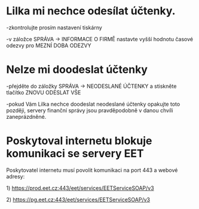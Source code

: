 # Lilka mi nechce odesílat účtenky.

-zkontrolujte prosím nastavení tiskárny

-v záložce SPRÁVA -&gt; INFORMACE O FIRMĚ nastavte vyšší hodnotu časové odezvy pro MEZNÍ DOBA ODEZVY

# Nelze mi doodeslat účtenky

-přejděte do záložky SPRÁVA -&gt; NEODESLANÉ ÚČTENKY a stiskněte tlačítko ZNOVU ODESLAT VŠE

-pokud Vám Lilka nechce doodeslat neodeslané účtenky opakujte toto později, servery finanční správy jsou pravděpodobně v danou chvíli zaneprázdněné.



# Poskytoval internetu blokuje komunikaci se servery EET

Poskytovatel internetu musí povolit komunikaci na port 443 a webové adresy:

1\) https://prod.eet.cz:443/eet/services/EETServiceSOAP/v3

2\) https://pg.eet.cz:443/eet/services/EETServiceSOAP/v3

